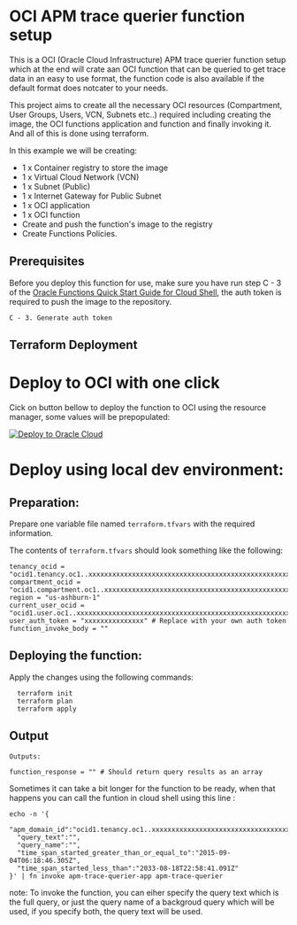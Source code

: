 # OCI APM trace querier function setup

This is a OCI (Oracle Cloud Infrastructure) APM trace querier function setup which at the end will crate aan OCI function that can be queried to get trace data in an easy to use format, the function code is also available if the default format does notcater to your needs. 

This project aims to create all the necessary OCI resources (Compartment, User Groups, Users, VCN, Subnets etc..) required including creating the image, the OCI functions application and function and finally invoking it. And all of this is done using terraform.

In this example we will be creating:

* 1 x Container registry to store the image
* 1 x Virtual Cloud Network (VCN)
* 1 x Subnet (Public)
* 1 x Internet Gateway for Public Subnet
* 1 x OCI application
* 1 x OCI function
* Create and push the function's image to the registry
* Create Functions Policies. 

## Prerequisites

Before you deploy this function for use, make sure you have run step C - 3 of the [Oracle Functions Quick Start Guide for Cloud Shell](https://www.oracle.com/webfolder/technetwork/tutorials/infographics/oci_functions_cloudshell_quickview/functions_quickview_top/functions_quickview/index.html), the auth token is required to push the image to the repository.

    C - 3. Generate auth token

## Terraform Deployment

# Deploy to OCI with one click

Cick on button bellow to deploy the function to OCI using the resource manager, some values will be prepopulated:

[![Deploy to Oracle Cloud](https://oci-resourcemanager-plugin.plugins.oci.oraclecloud.com/latest/deploy-to-oracle-cloud.svg)](https://cloud.oracle.com/resourcemanager/stacks/create?zipUrl=https://github.com/iliassox/oci-observability-and-management/releases/download/0.1/apm-trace-querier-release.zip) 

# Deploy using local dev environment:

## Preparation:

Prepare one variable file named `terraform.tfvars` with the required information.

The contents of `terraform.tfvars` should look something like the following:

```
tenancy_ocid = "ocid1.tenancy.oc1..xxxxxxxxxxxxxxxxxxxxxxxxxxxxxxxxxxxxxxxxxxxxxxxxxxxxxxxxxxxx"
compartment_ocid = "ocid1.compartment.oc1..xxxxxxxxxxxxxxxxxxxxxxxxxxxxxxxxxxxxxxxxxxxxxxxxxxxxxxxxxxxx"
region = "us-ashburn-1"
current_user_ocid = "ocid1.user.oc1..xxxxxxxxxxxxxxxxxxxxxxxxxxxxxxxxxxxxxxxxxxxxxxxxxxxxxxxxxxxx"
user_auth_token = "xxxxxxxxxxxxxxx" # Replace with your own auth token
function_invoke_body = ""
```

## Deploying the function:

Apply the changes using the following commands:

```
  terraform init
  terraform plan
  terraform apply
```

## Output

```
Outputs:

function_response = "" # Should return query results as an array
```

Sometimes it can take a bit longer for the function to be ready, when that happens you can call the funtion in cloud shell using this line :

    echo -n '{
      "apm_domain_id":"ocid1.tenancy.oc1..xxxxxxxxxxxxxxxxxxxxxxxxxxxxxxxxxxxxxxxxxxxxxxxxxxxxxxxxxxxx",
      "query_text":"",
      "query_name":"",
      "time_span_started_greater_than_or_equal_to":"2015-09-04T06:18:46.305Z",
      "time_span_started_less_than":"2033-08-18T22:58:41.091Z"
    }' | fn invoke apm-trace-querier-app apm-trace-querier

note: To invoke the function, you can eiher specify the query text which is the full query, or just the query name of a backgroud query which will be used, if you specify both, the query text will be used.
